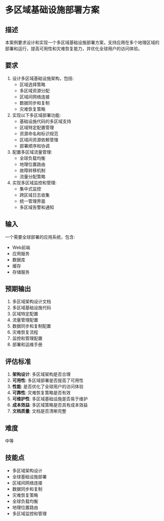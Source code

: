 # 多区域基础设施部署方案

## 描述

本案例要求设计和实现一个多区域基础设施部署方案，支持应用在多个地理区域的部署和运行，提高可用性和灾难恢复能力，并优化全球用户的访问体验。

## 要求

1. 设计多区域基础设施架构，包括:
   - 区域选择策略
   - 多区域资源分配
   - 区域间网络连接
   - 数据同步和复制
   - 灾难恢复策略
2. 实现以下多区域部署功能:
   - 基础设施代码的多区域支持
   - 区域特定配置管理
   - 资源命名和标识规范
   - 区域间资源依赖管理
   - 部署顺序和协调
3. 配置多区域流量管理:
   - 全球负载均衡
   - 地理位置路由
   - 故障转移机制
   - 流量分配策略
4. 实现多区域监控和管理:
   - 集中式监控
   - 跨区域日志收集
   - 统一管理界面
   - 多区域告警和通知

## 输入

一个需要全球部署的应用系统，包含:
- Web前端
- 应用服务
- 数据库
- 缓存
- 存储服务

## 预期输出

1. 多区域架构设计文档
2. 多区域基础设施代码
3. 区域特定配置
4. 流量管理配置
5. 数据同步和复制配置
6. 灾难恢复流程
7. 监控和管理配置
8. 部署和运维手册

## 评估标准

1. **架构设计**: 多区域架构是否合理
2. **可用性**: 多区域部署是否提高了可用性
3. **性能**: 是否优化了全球用户的访问体验
4. **可靠性**: 灾难恢复策略是否有效
5. **可维护性**: 多区域基础设施是否易于维护
6. **成本效益**: 多区域策略是否具有成本效益
7. **文档质量**: 文档是否清晰完整

## 难度

中等

## 技能点

- 多区域架构设计
- 全球基础设施部署
- 区域间网络连接
- 数据同步和复制
- 灾难恢复策略
- 全球负载均衡
- 地理位置路由
- 多区域监控和管理